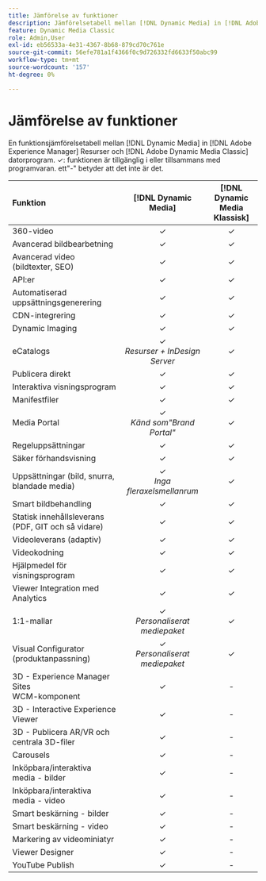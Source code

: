```yaml
---
title: Jämförelse av funktioner
description: Jämförelsetabell mellan [!DNL Dynamic Media] in [!DNL Adobe Experience Manager] Resurser och [!DNL Adobe Dynamic Media Classic] datorprogram.
feature: Dynamic Media Classic
role: Admin,User
exl-id: eb56533a-4e31-4367-8b68-879cd70c761e
source-git-commit: 56efe781a1f4366f0c9d726332fd6633f50abc99
workflow-type: tm+mt
source-wordcount: '157'
ht-degree: 0%

---
```


# Jämförelse av funktioner

En funktionsjämförelsetabell mellan [!DNL Dynamic Media] in [!DNL Adobe Experience Manager] Resurser och [!DNL Adobe Dynamic Media Classic] datorprogram. ✓: funktionen är tillgänglig i eller tillsammans med programvaran. ett&quot;-&quot; betyder att det inte är det.

| Funktion | [!DNL Dynamic Media] | [!DNL Dynamic Media<br>Klassisk] |
| :--- | :---: | :---: |
| 360-video | ✓ | ✓ |
| Avancerad bildbearbetning | ✓ | ✓ |
| Avancerad video (bildtexter, SEO) | ✓ | ✓ |
| API:er | ✓ | ✓ |
| Automatiserad uppsättningsgenerering | ✓ | ✓ |
| CDN-integrering | ✓ | ✓ |
| Dynamic Imaging | ✓ | ✓ |
| eCatalogs | ✓<br>*Resurser + InDesign Server* | ✓ |
| Publicera direkt | ✓ | ✓ |
| Interaktiva visningsprogram | ✓ | ✓ |
| Manifestfiler | ✓ | ✓ |
| Media Portal | ✓<br>*Känd som&quot;Brand Portal&quot;* | ✓ |
| Regeluppsättningar | ✓ | ✓ |
| Säker förhandsvisning | ✓ | ✓ |
| Uppsättningar (bild, snurra, blandade media) | ✓<br>*Inga fleraxelsmellanrum* | ✓ |
| Smart bildbehandling | ✓ | ✓ |
| Statisk innehållsleverans<br>(PDF, GIT och så vidare) | ✓ | ✓ |
| Videoleverans (adaptiv) | ✓ | ✓ |
| Videokodning | ✓ | ✓ |
| Hjälpmedel för visningsprogram | ✓ | ✓ |
| Viewer Integration med Analytics | ✓ | ✓ |
| 1:1-mallar | ✓<br>*Personaliserat mediepaket* | ✓ |
| Visual Configurator<br>(produktanpassning) | ✓<br>*Personaliserat mediepaket* | ✓ |
| 3D - Experience Manager Sites<br>WCM-komponent | ✓ | - |
| 3D - Interactive Experience Viewer | ✓ | - |
| 3D - Publicera AR/VR och centrala 3D-filer | ✓ | - |
| Carousels | ✓ | - |
| Inköpbara/interaktiva media - bilder | ✓ | - |
| Inköpbara/interaktiva media - video | ✓ | - |
| Smart beskärning - bilder | ✓ | - |
| Smart beskärning - video | ✓ | - |
| Markering av videominiatyr | ✓ | - |
| Viewer Designer | ✓ | - |
| YouTube Publish | ✓ | - |

